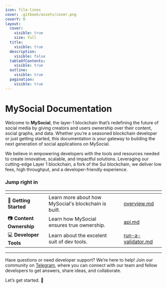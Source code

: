 ```yaml
---
icon: file-lines
cover: .gitbook/assets/cover.png
coverY: 0
layout:
  cover:
    visible: true
    size: full
  title:
    visible: true
  description:
    visible: false
  tableOfContents:
    visible: true
  outline:
    visible: true
  pagination:
    visible: true
---
```


# MySocial Documentation

Welcome to **MySocial**, the layer-1 blockchain that’s redefining the future of social media by giving creators and users ownership over their content, social graphs, and data. Whether you’re a seasoned blockchain developer or just getting started, this documentation is your gateway to building the next generation of social applications on MySocial.

We believe in empowering developers with the tools and resources needed to create innovative, scalable, and impactful solutions. Leveraging our cutting-edge Layer 1 blockchain, a fork of the Sui blockchain, we deliver low fees, high throughput, and a developer-friendly experience.

### Jump right in

<table data-view="cards"><thead><tr><th></th><th></th><th data-hidden data-card-cover data-type="files"></th><th data-hidden></th><th data-hidden data-card-target data-type="content-ref"></th></tr></thead><tbody><tr><td><strong>🚀 Getting Started</strong></td><td>Learn more about how MySocial's blockchain is built.</td><td></td><td></td><td><a href="blockchain/overview.md">overview.md</a></td></tr><tr><td>📷 <strong>Content Ownership</strong></td><td>Learn how MySocial ensures true ownership.</td><td></td><td></td><td><a href="blockchain/api.md">api.md</a></td></tr><tr><td>💻 <strong>Developer Tools</strong></td><td>Learn about the excelent suit of dev tools.</td><td></td><td></td><td><a href="nodes-and-validators/run-a-validator.md">run-a-validator.md</a></td></tr></tbody></table>

***

Have questions or need developer support? We’re here to help! Join our community on [Telegram](https://t.me/mysocial_chain), where you can connect with our team and fellow developers to get answers, share ideas, and collaborate.

Let’s get started. 🚀
